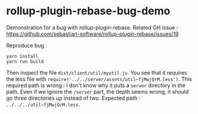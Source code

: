 # rollup-plugin-rebase-bug-demo
Demonstration for a bug with rollup-plugin-rebase. Related GH issue  : https://github.com/sebastian-software/rollup-plugin-rebase/issues/19 

Reproduce bug : 

```
yarn install
yarn run build
```

Then inspect the file `dist/client/util/myutil.js`. 
You see that it requires the less file with `require('../../server/assets/util~fjMwjQrM.less')`. 
This required path is wrong : I don't know why it puts a `server` directory in the path. Even if we ignore the `/server` part, the
depth seems wrong, it should go three directories up instead of two. Expected path : `../../../util~fjMwjQrM.less`.
